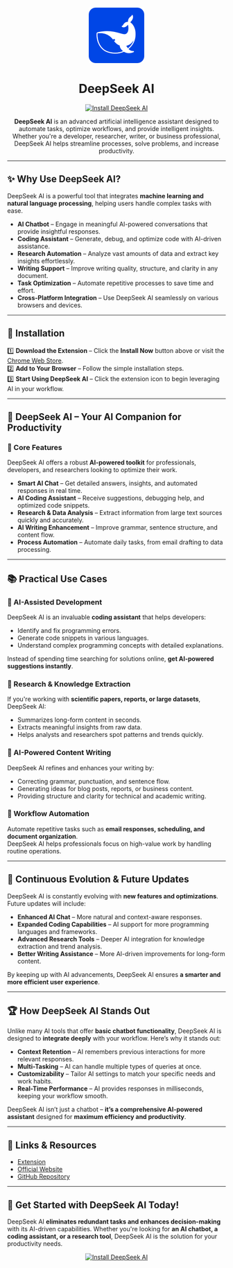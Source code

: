 <p align="center">
  <img src="assets/icon128.png" alt="DeepSeek AI Icon" width="128">
</p>

<h1 align="center">DeepSeek AI </h1>

<p align="center">
  <a href="https://chromewebstore.google.com/detail/deepseek-ai/npphdmcakmfhllhblkealgkeefamebih">
    <img src="https://img.shields.io/badge/Install%20Now-DeepSeek%20AI-blue?style=for-the-badge&logo=googlechrome" alt="Install DeepSeek AI">
  </a>
</p>

<p align="center">
  <strong>DeepSeek AI</strong> is an advanced artificial intelligence assistant designed to automate tasks, optimize workflows, and provide intelligent insights.  
  Whether you're a developer, researcher, writer, or business professional, DeepSeek AI helps streamline processes, solve problems, and increase productivity.
</p>

---

## ✨ Why Use DeepSeek AI?  

DeepSeek AI is a powerful tool that integrates **machine learning and natural language processing**, helping users handle complex tasks with ease.  

- **AI Chatbot** – Engage in meaningful AI-powered conversations that provide insightful responses.  
- **Coding Assistant** – Generate, debug, and optimize code with AI-driven assistance.  
- **Research Automation** – Analyze vast amounts of data and extract key insights effortlessly.  
- **Writing Support** – Improve writing quality, structure, and clarity in any document.  
- **Task Optimization** – Automate repetitive processes to save time and effort.  
- **Cross-Platform Integration** – Use DeepSeek AI seamlessly on various browsers and devices.  

---

## 🔧 Installation  

1️⃣ **Download the Extension** – Click the **Install Now** button above or visit the [Chrome Web Store](https://chromewebstore.google.com/detail/deepseek-ai/npphdmcakmfhllhblkealgkeefamebih).  
2️⃣ **Add to Your Browser** – Follow the simple installation steps.  
3️⃣ **Start Using DeepSeek AI** – Click the extension icon to begin leveraging AI in your workflow.  

---

## 🚀 DeepSeek AI – Your AI Companion for Productivity  

### 🔹 Core Features  

DeepSeek AI offers a robust **AI-powered toolkit** for professionals, developers, and researchers looking to optimize their work.  

- **Smart AI Chat** – Get detailed answers, insights, and automated responses in real time.  
- **AI Coding Assistant** – Receive suggestions, debugging help, and optimized code snippets.  
- **Research & Data Analysis** – Extract information from large text sources quickly and accurately.  
- **AI Writing Enhancement** – Improve grammar, sentence structure, and content flow.  
- **Process Automation** – Automate daily tasks, from email drafting to data processing.  

---

## 📚 Practical Use Cases  

### 🔹 AI-Assisted Development  

DeepSeek AI is an invaluable **coding assistant** that helps developers:  
- Identify and fix programming errors.  
- Generate code snippets in various languages.  
- Understand complex programming concepts with detailed explanations.  

Instead of spending time searching for solutions online, **get AI-powered suggestions instantly**.  

### 🔹 Research & Knowledge Extraction  

If you're working with **scientific papers, reports, or large datasets**, DeepSeek AI:  
- Summarizes long-form content in seconds.  
- Extracts meaningful insights from raw data.  
- Helps analysts and researchers spot patterns and trends quickly.  

### 🔹 AI-Powered Content Writing  

DeepSeek AI refines and enhances your writing by:  
- Correcting grammar, punctuation, and sentence flow.  
- Generating ideas for blog posts, reports, or business content.  
- Providing structure and clarity for technical and academic writing.  

### 🔹 Workflow Automation  

Automate repetitive tasks such as **email responses, scheduling, and document organization**.  
DeepSeek AI helps professionals focus on high-value work by handling routine operations.  

---

## 🔄 Continuous Evolution & Future Updates  

DeepSeek AI is constantly evolving with **new features and optimizations**. Future updates will include:  

- **Enhanced AI Chat** – More natural and context-aware responses.  
- **Expanded Coding Capabilities** – AI support for more programming languages and frameworks.  
- **Advanced Research Tools** – Deeper AI integration for knowledge extraction and trend analysis.  
- **Better Writing Assistance** – More AI-driven improvements for long-form content.  

By keeping up with AI advancements, DeepSeek AI ensures **a smarter and more efficient user experience**.  

---

## 🏆 How DeepSeek AI Stands Out  

Unlike many AI tools that offer **basic chatbot functionality**, DeepSeek AI is designed to **integrate deeply** with your workflow. Here’s why it stands out:  

- **Context Retention** – AI remembers previous interactions for more relevant responses.  
- **Multi-Tasking** – AI can handle multiple types of queries at once.  
- **Customizability** – Tailor AI settings to match your specific needs and work habits.  
- **Real-Time Performance** – AI provides responses in milliseconds, keeping your workflow smooth.  

DeepSeek AI isn’t just a chatbot – **it’s a comprehensive AI-powered assistant** designed for **maximum efficiency and productivity**.  

---

## 🔗 Links & Resources  

- [Extension](https://chromewebstore.google.com/detail/deepseek-ai/npphdmcakmfhllhblkealgkeefamebih) 
- [Official Website](https://deepseekai.works/)  
- [GitHub Repository](https://github.com/egmalt/deepseek-ai)  

---

## 🎯 Get Started with DeepSeek AI Today!  

DeepSeek AI **eliminates redundant tasks and enhances decision-making** with its AI-driven capabilities. Whether you're looking for **an AI chatbot, a coding assistant, or a research tool**, DeepSeek AI is the solution for your productivity needs.  

<p align="center">
  <a href="https://chromewebstore.google.com/detail/deepseek-ai/npphdmcakmfhllhblkealgkeefamebih">
    <img src="https://img.shields.io/badge/Install%20Now-DeepSeek%20AI-blue?style=for-the-badge&logo=googlechrome" alt="Install DeepSeek AI">
  </a>
</p>
